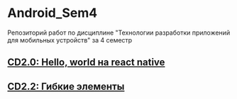 # Android_Sem4
Репозиторий работ по дисциплине "Технологии разработки приложений для мобильных устройств" за 4 семестр
## [CD2.0: Hello, world на react native](https://github.com/Kompanion8/Android_Sem4/tree/main/Sukholozov_1)
## [CD2.2: Гибкие элементы](https://github.com/Kompanion8/Android_Sem4/tree/main/Sukholozov_3)
